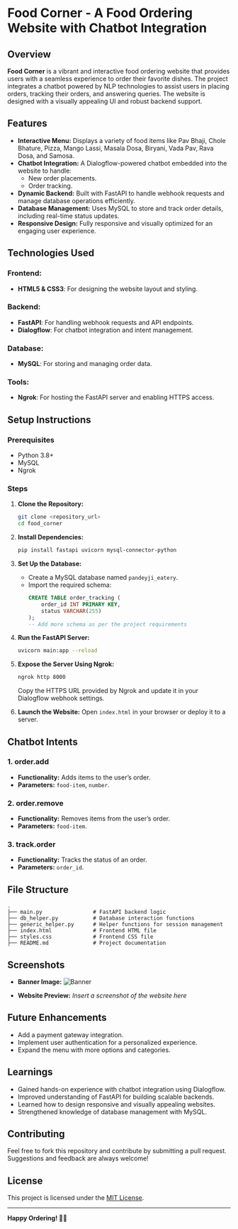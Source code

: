 # Food Corner - A Food Ordering Website with Chatbot Integration

## Overview
**Food Corner** is a vibrant and interactive food ordering website that provides users with a seamless experience to order their favorite dishes. The project integrates a chatbot powered by NLP technologies to assist users in placing orders, tracking their orders, and answering queries. The website is designed with a visually appealing UI and robust backend support.

## Features
- **Interactive Menu:** Displays a variety of food items like Pav Bhaji, Chole Bhature, Pizza, Mango Lassi, Masala Dosa, Biryani, Vada Pav, Rava Dosa, and Samosa.
- **Chatbot Integration:** A Dialogflow-powered chatbot embedded into the website to handle:
  - New order placements.
  - Order tracking.
- **Dynamic Backend:** Built with FastAPI to handle webhook requests and manage database operations efficiently.
- **Database Management:** Uses MySQL to store and track order details, including real-time status updates.
- **Responsive Design:** Fully responsive and visually optimized for an engaging user experience.

## Technologies Used
### Frontend:
- **HTML5 & CSS3**: For designing the website layout and styling.

### Backend:
- **FastAPI**: For handling webhook requests and API endpoints.
- **Dialogflow**: For chatbot integration and intent management.

### Database:
- **MySQL**: For storing and managing order data.

### Tools:
- **Ngrok**: For hosting the FastAPI server and enabling HTTPS access.

## Setup Instructions
### Prerequisites
- Python 3.8+
- MySQL
- Ngrok

### Steps
1. **Clone the Repository:**
   ```bash
   git clone <repository_url>
   cd food_corner
   ```

2. **Install Dependencies:**
   ```bash
   pip install fastapi uvicorn mysql-connector-python
   ```

3. **Set Up the Database:**
   - Create a MySQL database named `pandeyji_eatery`.
   - Import the required schema:
     ```sql
     CREATE TABLE order_tracking (
         order_id INT PRIMARY KEY,
         status VARCHAR(255)
     );
     -- Add more schema as per the project requirements
     ```

4. **Run the FastAPI Server:**
   ```bash
   uvicorn main:app --reload
   ```

5. **Expose the Server Using Ngrok:**
   ```bash
   ngrok http 8000
   ```
   Copy the HTTPS URL provided by Ngrok and update it in your Dialogflow webhook settings.

6. **Launch the Website:**
   Open `index.html` in your browser or deploy it to a server.

## Chatbot Intents
### 1. **order.add**
- **Functionality:** Adds items to the user’s order.
- **Parameters:** `food-item`, `number`.

### 2. **order.remove**
- **Functionality:** Removes items from the user’s order.
- **Parameters:** `food-item`.

### 3. **track.order**
- **Functionality:** Tracks the status of an order.
- **Parameters:** `order_id`.

## File Structure
```plaintext
.
├── main.py                # FastAPI backend logic
├── db_helper.py           # Database interaction functions
├── generic_helper.py      # Helper functions for session management
├── index.html             # Frontend HTML file
├── styles.css             # Frontend CSS file
├── README.md              # Project documentation
```

## Screenshots
- **Banner Image:**
  ![Banner](path_to_banner_image)

- **Website Preview:**
  _Insert a screenshot of the website here_

## Future Enhancements
- Add a payment gateway integration.
- Implement user authentication for a personalized experience.
- Expand the menu with more options and categories.

## Learnings
- Gained hands-on experience with chatbot integration using Dialogflow.
- Improved understanding of FastAPI for building scalable backends.
- Learned how to design responsive and visually appealing websites.
- Strengthened knowledge of database management with MySQL.

## Contributing
Feel free to fork this repository and contribute by submitting a pull request. Suggestions and feedback are always welcome!

## License
This project is licensed under the [MIT License](LICENSE).

---

**Happy Ordering! 🍕🥗**
